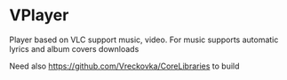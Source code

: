 # VPlayer
Player based on VLC support music, video. For music supports automatic lyrics and album covers downloads 

Need also https://github.com/Vreckovka/CoreLibraries to build
